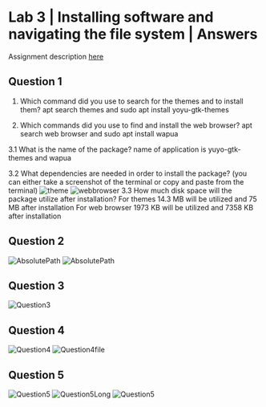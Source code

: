 # Lab 3 | Installing software and navigating the file system | Answers
Assignment description [here](https://raw.githubusercontent.com/ra559/cis106/main/labs/lab3.md)

## Question 1
1. Which command did you use to search for the themes and to install them?
apt search themes and sudo apt install yoyu-gtk-themes

2. Which commands did you use to find and install the web browser?
apt search web browser and sudo apt install wapua

3.1 What is the name of the package?
name of application is yuyo-gtk-themes and wapua

3.2 What dependencies are needed in order to install the package? (you can either take a screenshot of the terminal or copy and paste from the terminal)
![theme](../imgs/lab3/theme.png)
![webbrowser](../imgs/lab3/webbrowser.png)
3.3 How much disk space will the package utilize after installation?
For themes 14.3 MB will be utilized and 75 MB after installation
For web browser 1973 KB will be utilized and 7358 KB after installation

## Question 2
![AbsolutePath](../imgs/lab3/Question2abso.png)
![AbsolutePath](../imgs/lab3/Question2rel.png)
## Question 3
![Question3](../imgs/lab3/Question3list.png)
## Question 4
![Question4](../imgs/lab3/Question4.png)
![Question4file](../imgs/lab3/Question4html.png)
## Question 5
![Question5](../imgs/lab3/Question5color.png)
![Question5Long](../imgs/lab3/Question5long.png)
![Question5](../imgs/lab3/Question5size.png)
